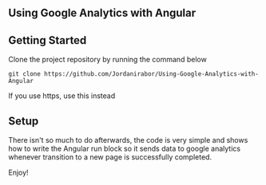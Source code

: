  ## Using Google Analytics with Angular


## Getting Started

Clone the project repository by running the command below

`git clone https://github.com/Jordanirabor/Using-Google-Analytics-with-Angular`

If you use https, use this instead


## Setup

There isn't so much to do afterwards, the code is very simple and shows how to write the Angular run block so it sends data to google analytics whenever transition to a new page is successfully completed.

Enjoy!
